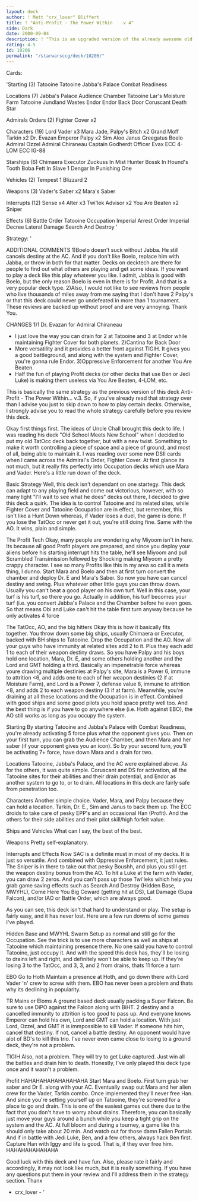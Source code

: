 ```yaml
---
layout: deck
author: ! Matt "crx_lover" Bliffert
title: ! "Anti-Profit - The Power Within    v 4"
side: Dark
date: 2000-09-04
description: ! "This is an upgraded version of the already awesome old school TatOcc deck.  It holds its own against Profit, and everything else for that matter."
rating: 4.5
id: 10206
permalink: "/starwarsccg/deck/10206/"
---
```

Cards: 

'Starting (3)
Tatooine
Tatooine Jabba's Palace
Combat Readiness

Locations (7)
Jabba's Palace Audience Chamber
Tatooine Lar's Moisture Farm
Tatooine Jundland Wastes
Endor
Endor Back Door
Coruscant
Death Star

Admirals Orders (2)
Fighter Cover x2

Characters (19)
Lord Vader x3
Mara Jade, Palpy's Bitch x2
Grand Moff Tarkin x2
Dr. Evazan
Emperor Palpy x2
Sim Aloo
Janus Greegatus
Boelo
Admiral Ozzel
Admiral Chiraneau
Captain Godherdt
Officer Evax
ECC 4-LOM
ECC IG-88

Starships (6)
Chimaera
Executor
Zuckuss In Mist Hunter
Bossk In Hound's Tooth
Boba Fett In Slave 1
Dengar In Punishing One

Vehicles (2)
Tempest 1
Blizzard 2

Weapons (3)
Vader's Saber x2
Mara's Saber

Interrupts (12)
Sense x4
Alter x3
Twi'lek Advisor x2
You Are Beaten x2
Sniper

Effects (6)
Battle Order
Tatooine Occupation
Imperial Arrest Order
Imperial Decree
Lateral Damage
Search And Destroy '

Strategy: '

ADDITIONAL COMMENTS
1)Boelo doesn't suck without Jabba. He still cancels destiny at the AC. And if you don't like Boelo, replace him with Jabba, or throw in both for that matter. Decks on decktech are there for people to find out what others are playing and get some ideas. If you want to play a deck like this play whatever you like. I admit, Jabba is good with Boelo, but the only reason Boelo is even in there is for Profit. And that is a very popular deck type.
2)Also, I would not like to see reviews from people who live thousands of miles away from me saying that I don't have 2 Palpy's or that this deck could never go undefeated in more than 1 tournament.  These reviews are backed up without proof and are very annoying.  Thank You.


CHANGES
1)1 Dr. Evazan for Admiral Chiraneau
- I just love the way you can drain for 2 at Tatooine and 3 at Endor while maintaining Fighter Cover for both planets.
2)Cantina for Back Door
- More versatility and it provides a better front against TIGIH.  It gives you a good battleground, and along with the system and Fighter Cover, you're gonna rule Endor.
3)Oppressive Enforcement for another You Are Beaten.
- Half the fun of playing Profit decks (or other decks that use Ben or Jedi Luke) is making them useless via You Are Beaten, 4-LOM, etc.

This is basically the same strategy as the previous version of this deck Anti-Profit - The Power Within... v.3. So, if you've already read that strategy over than I advise you just to skip down to how to play certain decks.  Otherwise, I strongly advise you to read the whole strategy carefully before you review this deck.

Okay first things first. The ideas of Uncle Chall brought this deck to life. I was reading his deck "Old School Meets New School" when I decided to put my old TatOcc deck back together, but with a new twist. Something to make it worth controlling a piece of space and a piece of ground, and most of all, being able to maintain it. I was reading over some new DSII cards when I came across the Admiral's Order, Fighter Cover. At first glance its not much, but it really fits perfectly into Occupation decks which use Mara and Vader. Here's a little run down of the deck.

Basic Strategy
Well, this deck isn't dependant on one startegy. This deck can adapt to any playing field and come out victorious, however, with so many light "I'll wait to see what he does" decks out there, I decided to give this deck a quirk. The idea is to control Tatooine and its related sites, while Fighter Cover and Tatooine Occupation are in effect, but remember, this isn't like a Hunt Down whereas, if Vader loses a duel, the game is done. If you lose the TatOcc or never get it out, you're still doing fine. Same with the AO. It wins, plain and simple.

The Profit Tech
Okay, many people are wondering why Miyoom isn't in here. Its because all good Profit players are prepared, and since you deploy your aliens before his starting interrupt hits the table, he'll see Miyoom and pull Scrambled Transimission followed by Shocking making Miyoom a pretty crappy character. I see so many Profits like this in my area so call it a meta thing, I dunno. Start Mara and Boelo and then at first turn convert the chamber and deploy Dr. E and Mara's Saber. So now you have can cancel destiny and swing. Plus whatever other little guys you can throw down. Usually you can't beat a good player on his own turf. Well in this case, your turf is his turf, so there you go. Actually in addition, his turf becomes your turf (i.e. you convert Jabba's Palace and the Chamber before he even goes. So that means Obi and Luke can't hit the table first turn anyway because he only activates 4 force

The TatOcc, AO, and the big hitters
Okay this is how it basically fits together. You throw down some big ships, usually Chimaera or Executor, backed with BH ships to Tatooine. Drop the Occupation and the AO. Now all your guys who have immunity at related sites add 2 to it. Plus they each add 1 to each of their weapon destiny draws. So you have Palpy and his boys hold one location, Mara, Dr. E, and some others holding another and the Lord and GMT holding a third. Basically an impenetrable force whereas youre drawing multiple destinies at Palpy's site, Mara is a Power 6, immune to attrition <6, and adds one to each of her weapon destinies (2 if at Moisture Farm), and Lord is a Power 7, defense value 8, immune to attrition <8, and adds 2 to each weapon destiny (3 if at farm). Meanwhile, you're draining at all these locations and the Occupation is in effect. Combined with good ships and some good pilots you hold space pretty well too. And the best thing is if you have to go anywhere else (i.e. Hoth against EBO), the AO still works as long as you occupy the system.


Starting
By starting Tatooine and Jabba's Palace with Combat Readiness, you're already activating 5 force plus what the opponent gives you. Then on your first turn, you can grab the Audience Chamber, and then Mara and her saber (if your opponent gives you an icon). So by your second turn, you'll be activating 7+ force, have down Mara and a drain for two.

Locations
Tatooine, Jabba's Palace, and the AC were explained above. As for the others, it was quite simple. Coruscant and DS for activation, all the Tatooine sites for their abilities and their drain potential, and Endor as another system to go to, or to drain. All locations in this deck are fairly safe from penetration too.

Characters
Another simple choice. Vader, Mara, and Palpy because they can hold a location. Tarkin, Dr. E., Sim and Janus to back them up. The ECC droids to take care of pesky EPP's and an occasional Han (Profit). And the others for their side abilities and their pilot skill/high forfeit value.

Ships and Vehicles
What can I say, the best of the best.

Weapons
Pretty self-explanatory.

Interrupts and Effects
Now SAC is a definite must in most of my decks. It is just so versatile. And combined with Oppressive Enforcement, it just rules. The Sniper is in there to take out that pesky Boushh, and plus you still get the weapon destiny bonus from the AO. To hit a Luke at the farm with Vader, you can draw 2 zeros. And you can't pass up those Twi'leks which help you grab game saving effects such as Search And Destroy (Hidden Base, MWYHL), Come Here You Big Coward (getting hit at DS), Lat Damage (Supa Falcon), and/or IAO or Battle Order, which are always good.

As you can see, this deck isn't that hard to understand or play. The setup is fairly easy, and it has never lost. Here are a few run downs of some games I've played.

Hidden Base and MWYHL Swarm
Setup as normal and still go for the Occupation. See the trick is to use more characters as well as ships at Tatooine which maintaining presence there. No one said you have to control Tatooine, just occupy it. And with the speed this deck has, they'll be losing to drains left and right, and definitely won't be able to keep up. If they're losing 3 to the TatOcc, and 3, 3, and 2 from drains, thats 11 force a turn

EBO
Go to Hoth Maintain a presence at Hoth, and go down there with Lord Vader 'n' crew to screw with them. EBO has never been a problem and thats why its declining in popularity.

TR Mains or Eloms
A ground based deck usually packing a Super Falcon. Be sure to use DiPO against the Falcon along with BiHT. 2 destiny and a cancelled immunity to attrition is too good to pass up. And everyone knows Emperor can hold his own, Lord and GMT can hold a location. With just Lord, Ozzel, and GMT it is immpossible to kill Vader. If someone hits him, cancel that destiny. If not, cancel a battle destiny. An opponent would have alot of BD's to kill this trio. I've never even came close to losing to a ground deck, they're not a problem.

TIGIH
Also, not a problem. They will try to get Luke captured. Just win all the battles and drain him to death. Honestly, I've only played this deck type once and it wasn't a problem.

Profit
HAHAHAHAHAHAHAHAHA Start Mara and Boelo. First turn grab her saber and Dr E. along with your AC. Eventually swap out Mara and her alien crew for the Vader, Tarkin combo. Once implemented they'll never free Han. And since you're setting yourself up on Tatooine, they're screwed for a place to go and drain. This is one of the easiest games out there due to the fact that you don't have to worry about drains. Therefore, you can basically just move your guys around a bunch while you keep a tight grip on the system and the AC. At full bloom and during a tourney, a game like this should only take about 20 min. And watch out for those damn Fallen Portals And if in battle with Jedi Luke, Ben, and a few others, always hack Ben first. Capture Han with Iggy and life is good. That is, if they ever free him. HAHAHAHAHAHAHA

Good luck with this deck and have fun. Also, please rate it fairly and accordingly, it may not look like much, but it is really something. If you have any questions put them in your review and I'll address them in the strategy section. Thanx

- crx_lover - '
